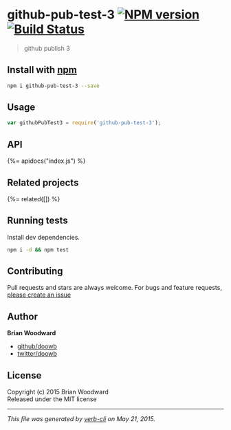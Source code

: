 # github-pub-test-3 [![NPM version](https://badge.fury.io/js/github-pub-test-3.svg)](http://badge.fury.io/js/github-pub-test-3)  [![Build Status](https://travis-ci.org/doowb/github-pub-test-3.svg)](https://travis-ci.org/doowb/github-pub-test-3) 

> github publish 3

## Install with [npm](npmjs.org)

```bash
npm i github-pub-test-3 --save
```

## Usage

```js
var githubPubTest3 = require('github-pub-test-3');
```

## API
<!-- add a path or glob pattern for files with code comments to use for docs  -->
{%= apidocs("index.js") %}

## Related projects
<!-- add an array of related projects, then un-escape the helper -->
{%= related([]) %}  

## Running tests
Install dev dependencies.

```bash
npm i -d && npm test
```


## Contributing
Pull requests and stars are always welcome. For bugs and feature requests, [please create an issue](https://github.com/doowb/github-pub-test-3/issues)


## Author

**Brian Woodward**
 
+ [github/doowb](https://github.com/doowb)
+ [twitter/doowb](http://twitter.com/doowb) 

## License
Copyright (c) 2015 Brian Woodward  
Released under the MIT license

***

_This file was generated by [verb-cli](https://github.com/assemble/verb-cli) on May 21, 2015._
